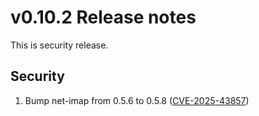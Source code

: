# v0.10.2 Release notes

This is security release.

## Security

1. Bump net-imap from 0.5.6 to 0.5.8 ([CVE-2025-43857](https://github.com/advisories/GHSA-j3g3-5qv5-52mj))
